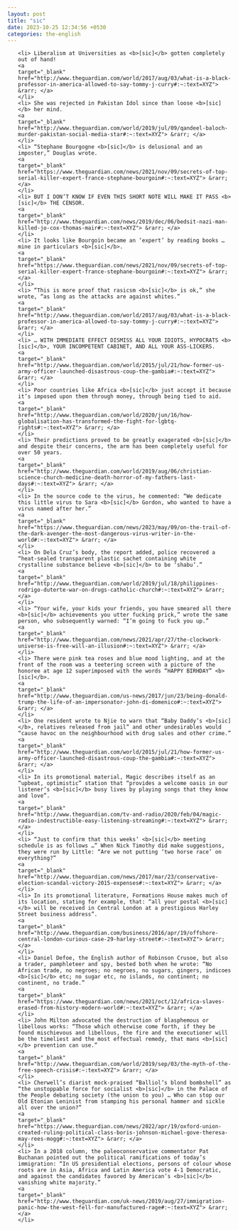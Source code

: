 ```yaml
---
layout: post
title: "sic"
date: 2023-10-25 12:34:56 +0530
categories: the-english
---
```

<ol>

    <li> Liberalism at Universities as <b>[sic]</b> gotten completely out of hand!
    <a 
    target="_blank" 
    href="http://www.theguardian.com/world/2017/aug/03/what-is-a-black-professor-in-america-allowed-to-say-tommy-j-curry#:~:text=XYZ"> &rarr; </a>
    </li>
    <li> She was rejected in Pakistan Idol since than loose <b>[sic]</b> her mind.
    <a 
    target="_blank" 
    href="http://www.theguardian.com/world/2019/jul/09/qandeel-baloch-murder-pakistan-social-media-star#:~:text=XYZ"> &rarr; </a>
    </li>
    <li> “Stephane Bourgogne <b>[sic]</b> is delusional and an imposter,” Douglas wrote.
    <a 
    target="_blank" 
    href="https://www.theguardian.com/news/2021/nov/09/secrets-of-top-serial-killer-expert-france-stephane-bourgoin#:~:text=XYZ"> &rarr; </a>
    </li>
    <li> BUT I DON’T KNOW IF EVEN THIS SHORT NOTE WILL MAKE IT PASS <b>[sic]</b> THE CENSOR.
    <a 
    target="_blank" 
    href="http://www.theguardian.com/news/2019/dec/06/bedsit-nazi-man-killed-jo-cox-thomas-mair#:~:text=XYZ"> &rarr; </a>
    </li>
    <li> It looks like Bourgoin became an ‘expert’ by reading books … mine in particulars <b>[sic]</b>.
    <a 
    target="_blank" 
    href="https://www.theguardian.com/news/2021/nov/09/secrets-of-top-serial-killer-expert-france-stephane-bourgoin#:~:text=XYZ"> &rarr; </a>
    </li>
    <li> “This is more proof that rasicsm <b>[sic]</b> is ok,” she wrote, “as long as the attacks are against whites.”
    <a 
    target="_blank" 
    href="http://www.theguardian.com/world/2017/aug/03/what-is-a-black-professor-in-america-allowed-to-say-tommy-j-curry#:~:text=XYZ"> &rarr; </a>
    </li>
    <li> … WITH IMMEDIATE EFFECT DISMISS ALL YOUR IDIOTS, HYPOCRATS <b>[sic]</b>, YOUR INCOMPETENT CABINET, AND ALL YOUR ASS-LICKERS.
    <a 
    target="_blank" 
    href="http://www.theguardian.com/world/2015/jul/21/how-former-us-army-officer-launched-disastrous-coup-the-gambia#:~:text=XYZ"> &rarr; </a>
    </li>
    <li> Poor countries like Africa <b>[sic]</b> just accept it because it’s imposed upon them through money, through being tied to aid.
    <a 
    target="_blank" 
    href="http://www.theguardian.com/world/2020/jun/16/how-globalisation-has-transformed-the-fight-for-lgbtq-rights#:~:text=XYZ"> &rarr; </a>
    </li>
    <li> Their predictions proved to be greatly exagerated <b>[sic]</b> and despite their concerns, the arm has been completely useful for over 50 years.
    <a 
    target="_blank" 
    href="http://www.theguardian.com/world/2019/aug/06/christian-science-church-medicine-death-horror-of-my-fathers-last-days#:~:text=XYZ"> &rarr; </a>
    </li>
    <li> In the source code to the virus, he commented: “We dedicate this little virus to Sara <b>[sic]</b> Gordon, who wanted to have a virus named after her.”
    <a 
    target="_blank" 
    href="https://www.theguardian.com/news/2023/may/09/on-the-trail-of-the-dark-avenger-the-most-dangerous-virus-writer-in-the-world#:~:text=XYZ"> &rarr; </a>
    </li>
    <li> On Dela Cruz’s body, the report added, police recovered a “heat-sealed transparent plastic sachet containing white crystalline substance believe <b>[sic]</b> to be ‘shabu’.”
    <a 
    target="_blank" 
    href="http://www.theguardian.com/world/2019/jul/18/philippines-rodrigo-duterte-war-on-drugs-catholic-church#:~:text=XYZ"> &rarr; </a>
    </li>
    <li> “Your wife, your kids your friends, you have smeared all there <b>[sic]</b> achievements you utter fucking prick,” wrote the same person, who subsequently warned: “I’m going to fuck you up.”
    <a 
    target="_blank" 
    href="http://www.theguardian.com/news/2021/apr/27/the-clockwork-universe-is-free-will-an-illusion#:~:text=XYZ"> &rarr; </a>
    </li>
    <li> There were pink tea roses and blue mood lighting, and at the front of the room was a teetering screen with a picture of the honoree at age 12 superimposed with the words “HAPPY BIRHDAY” <b>[sic]</b>.
    <a 
    target="_blank" 
    href="http://www.theguardian.com/us-news/2017/jun/23/being-donald-trump-the-life-of-an-impersonator-john-di-domenico#:~:text=XYZ"> &rarr; </a>
    </li>
    <li> One resident wrote to Njie to warn that “Baby Daddy’s <b>[sic]</b>, relatives released from jail” and other undesirables would “cause havoc on the neighbourhood with drug sales and other crime.”
    <a 
    target="_blank" 
    href="http://www.theguardian.com/world/2015/jul/21/how-former-us-army-officer-launched-disastrous-coup-the-gambia#:~:text=XYZ"> &rarr; </a>
    </li>
    <li> In its promotional material, Magic describes itself as an “upbeat, optimistic” station that “provides a welcome oasis in our listener’s <b>[sic]</b> busy lives by playing songs that they know and love”.
    <a 
    target="_blank" 
    href="http://www.theguardian.com/tv-and-radio/2020/feb/04/magic-radio-indestructible-easy-listening-streaming#:~:text=XYZ"> &rarr; </a>
    </li>
    <li> “Just to confirm that this weeks’ <b>[sic]</b> meeting schedule is as follows …” When Nick Timothy did make suggestions, they were run by Little: “Are we not putting ‘two horse race’ on everything?”
    <a 
    target="_blank" 
    href="http://www.theguardian.com/news/2017/mar/23/conservative-election-scandal-victory-2015-expenses#:~:text=XYZ"> &rarr; </a>
    </li>
    <li> In its promotional literature, Formations House makes much of its location, stating for example, that: “all your postal <b>[sic]</b> will be received in Central London at a prestigious Harley Street business address”.
    <a 
    target="_blank" 
    href="http://www.theguardian.com/business/2016/apr/19/offshore-central-london-curious-case-29-harley-street#:~:text=XYZ"> &rarr; </a>
    </li>
    <li> Daniel Defoe, the English author of Robinson Crusoe, but also a trader, pamphleteer and spy, bested both when he wrote: “No African trade, no negroes; no negroes, no sugars, gingers, indicoes <b>[sic]</b> etc; no sugar etc, no islands, no continent; no continent, no trade.”
    <a 
    target="_blank" 
    href="https://www.theguardian.com/news/2021/oct/12/africa-slaves-erased-from-history-modern-world#:~:text=XYZ"> &rarr; </a>
    </li>
    <li> John Milton advocated the destruction of blasphemous or libellous works: “Those which otherwise come forth, if they be found mischievous and libellous, the fire and the executioner will be the timeliest and the most effectual remedy, that mans <b>[sic]</b> prevention can use.”
    <a 
    target="_blank" 
    href="http://www.theguardian.com/world/2019/sep/03/the-myth-of-the-free-speech-crisis#:~:text=XYZ"> &rarr; </a>
    </li>
    <li> Cherwell’s diarist mock-praised “Balliol’s blond bombshell” as “the unstoppable force for socialist <b>[sic]</b> in the Palace of the People debating society (the union to you) … Who can stop our Old Etonian Leninist from stamping his personal hammer and sickle all over the union?”
    <a 
    target="_blank" 
    href="https://www.theguardian.com/news/2022/apr/19/oxford-union-created-ruling-political-class-boris-johnson-michael-gove-theresa-may-rees-mogg#:~:text=XYZ"> &rarr; </a>
    </li>
    <li> In a 2018 column, the paleoconservative commentator Pat Buchanan pointed out the political ramifications of today’s immigration: “In US presidential elections, persons of colour whose roots are in Asia, Africa and Latin America vote 4-1 Democratic, and against the candidates favored by American’s <b>[sic]</b> vanishing white majority.”
    <a 
    target="_blank" 
    href="http://www.theguardian.com/uk-news/2019/aug/27/immigration-panic-how-the-west-fell-for-manufactured-rage#:~:text=XYZ"> &rarr; </a>
    </li>